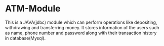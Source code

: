 # ATM-Module
This is a JAVA(jdbc) module which can perform operations like depositing, withdrawing and transferring money. It stores information of the users such as name, phone number and password  along with their transaction history in database(Mysql).
